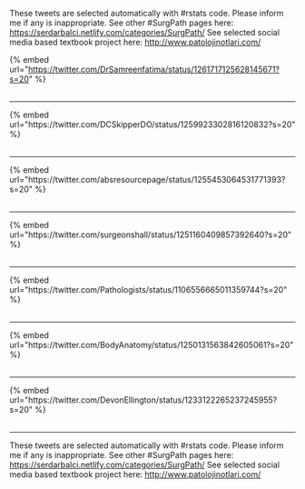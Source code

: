 

These tweets are selected automatically with #rstats code. Please inform me if any is inappropriate.
See other #SurgPath pages here: https://serdarbalci.netlify.com/categories/SurgPath/ 
See selected social media based textbook project here: http://www.patolojinotlari.com/

{% embed url="https://twitter.com/DrSamreenfatima/status/1261717125628145671?s=20" %}<br>
<br>
<hr>
{% embed url="https://twitter.com/DCSkipperDO/status/1259923302816120832?s=20" %}<br>
<br>
<hr>
{% embed url="https://twitter.com/absresourcepage/status/1255453064531771393?s=20" %}<br>
<br>
<hr>
{% embed url="https://twitter.com/surgeonshall/status/1251160409857392640?s=20" %}<br>
<br>
<hr>
{% embed url="https://twitter.com/Pathologists/status/1106556665011359744?s=20" %}<br>
<br>
<hr>
{% embed url="https://twitter.com/BodyAnatomy/status/1250131563842605061?s=20" %}<br>
<br>
<hr>
{% embed url="https://twitter.com/DevonEllington/status/1233122265237245955?s=20" %}<br>
<br>
<hr>


These tweets are selected automatically with #rstats code. Please inform me if any is inappropriate.
See other #SurgPath pages here: https://serdarbalci.netlify.com/categories/SurgPath/ 
See selected social media based textbook project here: http://www.patolojinotlari.com/
